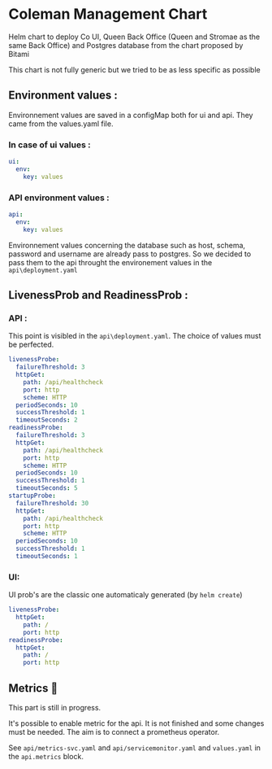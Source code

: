 # Coleman Management Chart

Helm chart to deploy Co UI, Queen Back Office (Queen and Stromae as the same Back Office) and Postgres database from the chart proposed by Bitami

This chart is not fully generic but we tried to be as less specific as possible

## Environment values :

Environnement values are saved in a configMap both for ui and api. They came from the values.yaml file.

### In case of ui values :

```yaml
ui:
  env:
    key: values
```

### API environment values :

```yaml
api:
  env:
    key: values
```

Environnement values concerning the database such as host, schema, password and username are already pass to postgres. So we decided to pass them to the api throught the environement values in the `api\deployment.yaml`

## LivenessProb and ReadinessProb :

### API :

This point is visibled in the `api\deployment.yaml`. The choice of values must be perfected.

```yaml
livenessProbe:
  failureThreshold: 3
  httpGet:
    path: /api/healthcheck
    port: http
    scheme: HTTP
  periodSeconds: 10
  successThreshold: 1
  timeoutSeconds: 2
readinessProbe:
  failureThreshold: 3
  httpGet:
    path: /api/healthcheck
    port: http
    scheme: HTTP
  periodSeconds: 10
  successThreshold: 1
  timeoutSeconds: 5
startupProbe:
  failureThreshold: 30
  httpGet:
    path: /api/healthcheck
    port: http
    scheme: HTTP
  periodSeconds: 10
  successThreshold: 1
  timeoutSeconds: 1
```

### UI:

UI prob's are the classic one automaticaly generated (by `helm create`)

```yaml
livenessProbe:
  httpGet:
    path: /
    port: http
readinessProbe:
  httpGet:
    path: /
    port: http
```

## Metrics :construction_worker: 

This part is still in progress.

It's possible to enable metric for the api. It is not finished and some changes must be needed. The aim is to connect a prometheus operator. 

See `api/metrics-svc.yaml` and `api/servicemonitor.yaml` and `values.yaml` in the `api.metrics` block.
